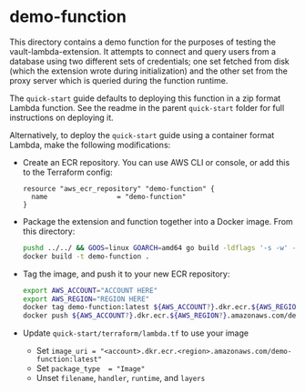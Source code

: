 # demo-function

This directory contains a demo function for the purposes of testing the
vault-lambda-extension. It attempts to connect and query users from a database
using two different sets of credentials; one set fetched from disk (which the
extension wrote during initialization) and the other set from the proxy server
which is queried during the function runtime.

The `quick-start` guide defaults to deploying this function in a zip format
Lambda function. See the readme in the parent `quick-start` folder for full
instructions on deploying it.

Alternatively, to deploy the `quick-start` guide using a container format Lambda,
make the following modifications:

* Create an ECR repository. You can use AWS CLI or console, or add this to
  the Terraform config:

  ```hcl
  resource "aws_ecr_repository" "demo-function" {
    name                 = "demo-function"
  }
  ```

* Package the extension and function together into a Docker image. From this
  directory:

  ```bash
  pushd ../../ && GOOS=linux GOARCH=amd64 go build -ldflags '-s -w' -a -o quick-start/demo-function/pkg/extensions/vault-lambda-extension main.go && popd
  docker build -t demo-function .
  ```

* Tag the image, and push it to your new ECR repository:

  ```bash
  export AWS_ACCOUNT="ACCOUNT HERE"
  export AWS_REGION="REGION HERE"
  docker tag demo-function:latest ${AWS_ACCOUNT?}.dkr.ecr.${AWS_REGION?}.amazonaws.com/demo-function:latest
  docker push ${AWS_ACCOUNT?}.dkr.ecr.${AWS_REGION?}.amazonaws.com/demo-function:latest
  ```

* Update `quick-start/terraform/lambda.tf` to use your image
  * Set `image_uri = "<account>.dkr.ecr.<region>.amazonaws.com/demo-function:latest"`
  * Set `package_type  = "Image"`
  * Unset `filename`, `handler`, `runtime`, and `layers`
